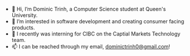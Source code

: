 - 👋 Hi, I’m Dominic Trinh, a Computer Science student at Queen's University.
- 👀 I’m interested in software development and creating consumer facing products.
- 🌱 I recently was interning for CIBC on the Captial Markets Technology team.
- 📫 I can be reached through my email, dominictrinh0@gmail.com!

